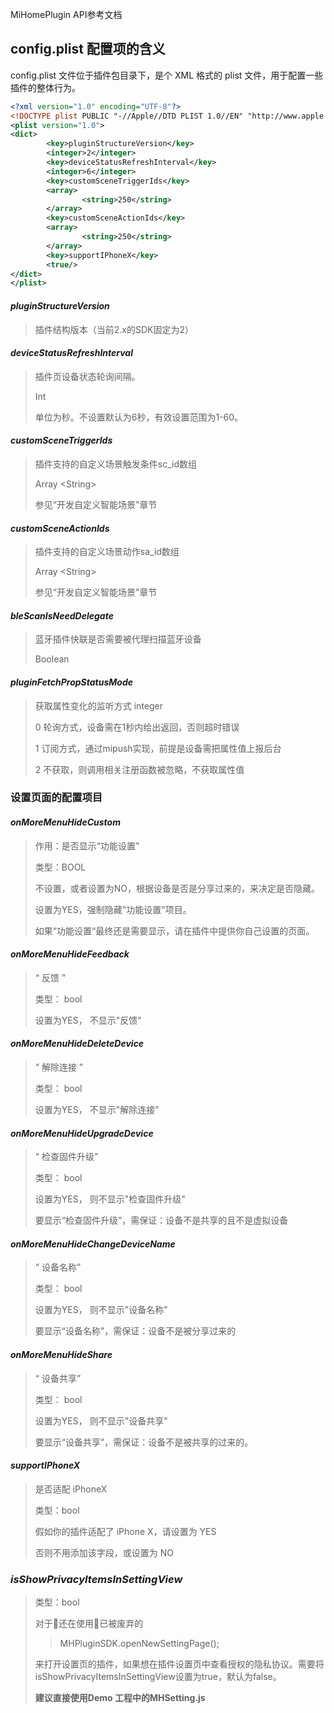 MiHomePlugin API参考文档

## config.plist 配置项的含义

config.plist 文件位于插件包目录下，是个 XML 格式的 plist 文件，用于配置一些插件的整体行为。

```xml
<?xml version="1.0" encoding="UTF-8"?>
<!DOCTYPE plist PUBLIC "-//Apple//DTD PLIST 1.0//EN" "http://www.apple.com/DTDs/PropertyList-1.0.dtd">
<plist version="1.0">
<dict>
        <key>pluginStructureVersion</key>
        <integer>2</integer>
        <key>deviceStatusRefreshInterval</key>
        <integer>6</integer>
        <key>customSceneTriggerIds</key>
        <array>
                <string>250</string>
        </array>
        <key>customSceneActionIds</key>
        <array>
                <string>250</string>
        </array>
  	 	<key>supportIPhoneX</key>
		<true/>
</dict>
</plist>
```

#### *pluginStructureVersion*
>插件结构版本（当前2.x的SDK固定为2）

#### *deviceStatusRefreshInterval*
>插件页设备状态轮询间隔。
>
>Int
>
>单位为秒。不设置默认为6秒，有效设置范围为1-60。

#### *customSceneTriggerIds*
>插件支持的自定义场景触发条件sc_id数组
>
>Array \<String\>
>
>参见“开发自定义智能场景”章节

#### *customSceneActionIds*
>插件支持的自定义场景动作sa_id数组
>
>Array \<String\>
>
>参见“开发自定义智能场景”章节

#### *bleScanIsNeedDelegate*

> 蓝牙插件快联是否需要被代理扫描蓝牙设备
>
> Boolean 

#### *pluginFetchPropStatusMode*

> 获取属性变化的监听方式
> integer<!-- 0 polling, 1 subscribe, 2 not get-->
>
> 0 轮询方式，设备需在1秒内给出返回，否则超时错误
>
> 1 订阅方式，通过mipush实现，前提是设备需把属性值上报后台
>
> 2 不获取，则调用相关注册函数被忽略，不获取属性值


### 设置页面的配置项目

#### *onMoreMenuHideCustom*

> 作用：是否显示“功能设置”
>
> 类型：BOOL
>
> 不设置，或者设置为NO，根据设备是否是分享过来的，来决定是否隐藏。 
>
> 设置为YES，强制隐藏"功能设置"项目。
>
> 如果“功能设置“最终还是需要显示，请在插件中提供你自己设置的页面。


#### *onMoreMenuHideFeedback*

> “ 反馈 ”
>
>  类型： bool
>
>  设置为YES， 不显示"反馈"

#### *onMoreMenuHideDeleteDevice*

> “ 解除连接 ”
>
>  类型： bool
>
>  设置为YES， 不显示"解除连接"


#### *onMoreMenuHideUpgradeDevice*

> “ 检查固件升级”
>
>  类型： bool
>
>  设置为YES， 则不显示"检查固件升级"
>
>  要显示“检查固件升级”，需保证：设备不是共享的且不是虚拟设备

#### *onMoreMenuHideChangeDeviceName*

> “ 设备名称”
>
>  类型： bool
>
>  设置为YES， 则不显示"设备名称"
>
>  要显示“设备名称”，需保证：设备不是被分享过来的


#### *onMoreMenuHideShare*

> “ 设备共享”
>
>  类型： bool
>
>  设置为YES， 则不显示"设备共享"
>
>  要显示“设备共享”，需保证：设备不是被共享的过来的。

#### *supportIPhoneX*

> 是否适配 iPhoneX
>
> 类型：bool
>
> 假如你的插件适配了 iPhone X，请设置为 YES
>
> 否则不用添加该字段，或设置为 NO
### *isShowPrivacyItemsInSettingView*
>  类型：bool
> 
>  对于还在使用已被废弃的
>
>>MHPluginSDK.openNewSettingPage();
> 
>  来打开设置页的插件，如果想在插件设置页中查看授权的隐私协议。需要将isShowPrivacyItemsInSettingView设置为true，默认为false。
>
> __建议直接使用Demo 工程中的MHSetting.js__



